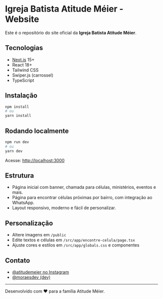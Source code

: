 # Igreja Batista Atitude Méier - Website

Este é o repositório do site oficial da **Igreja Batista Atitude Méier**.

## Tecnologias
- [Next.js](https://nextjs.org/) 15+
- React 18+
- Tailwind CSS
- Swiper.js (carrossel)
- TypeScript

## Instalação

```bash
npm install
# ou
yarn install
```

## Rodando localmente

```bash
npm run dev
# ou
yarn dev
```

Acesse: [http://localhost:3000](http://localhost:3000)

## Estrutura
- Página inicial com banner, chamada para células, ministérios, eventos e mais.
- Página para encontrar células próximas por bairro, com integração ao WhatsApp.
- Layout responsivo, moderno e fácil de personalizar.

## Personalização
- Altere imagens em `/public`
- Edite textos e células em `/src/app/encontre-celula/page.tsx`
- Ajuste cores e estilos em `/src/app/globals.css` e componentes

## Contato
- [@atitudemeier no Instagram](https://www.instagram.com/atitudemeier/)
- [@moraesdev (dev)](https://www.instagram.com/moraesdev)

---

Desenvolvido com ❤️ para a família Atitude Méier.
